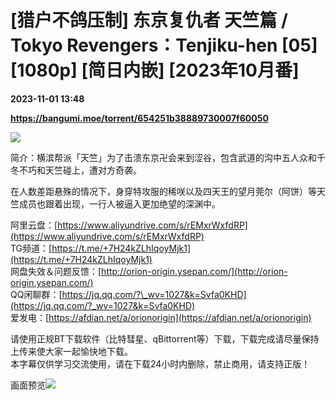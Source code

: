 # [猎户不鸽压制] 东京复仇者 天竺篇 / Tokyo Revengers：Tenjiku-hen [05] [1080p] [简日内嵌] [2023年10月番]

**2023-11-01 13:48**

**https://bangumi.moe/torrent/654251b38889730007f60050**

![](https://s3.bmp.ovh/imgs/2023/10/04/e5329a935670479a.jpg)

简介：横滨帮派「天竺」为了击溃东京卍会来到涩谷，包含武道的沟中五人众和千冬不巧和天竺碰上，遭对方奇袭。

在人数差距悬殊的情况下，身穿特攻服的稀咲以及四天王的望月莞尔（阿饼）等天竺成员也跟着出现，一行人被逼入更加绝望的深渊中。

阿里云盘：[https://www.aliyundrive.com/s/rEMxrWxfdRP](https://www.aliyundrive.com/s/rEMxrWxfdRP)  
TG频道：[https://t.me/+7H24kZLhIqoyMjk1](https://t.me/+7H24kZLhIqoyMjk1)  
网盘失效＆问题反馈：[http://orion-origin.ysepan.com/](http://orion-origin.ysepan.com/)  
QQ闲聊群：[https://jq.qq.com/?\_wv=1027&k=Svfa0KHD](https://jq.qq.com/?_wv=1027&k=Svfa0KHD)  
爱发电：[https://afdian.net/a/orionorigin](https://afdian.net/a/orionorigin)

请使用正规BT下载软件（比特彗星、qBittorrent等）下载，下载完成请尽量保持上传来使大家一起愉快地下载。  
本字幕仅供学习交流使用，请在下载24小时内删除，禁止商用，请支持正版！

画面预览![](https://s3.bmp.ovh/imgs/2023/11/01/e23d46d527196d60.png)
